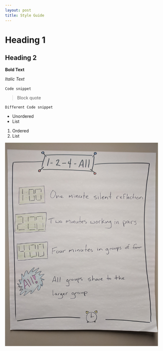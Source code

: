 ```yaml
---
layout: post
title: Style Guide
---
```

# Heading 1

## Heading 2

**Bold Text**

_Italic Text_

`Code snippet`

> Block quote

```
Different Code snippet
```

* Unordered
* List

1. Ordered
2. List

![Sample image](/img/uploads/1-2-4-all.jpg)
